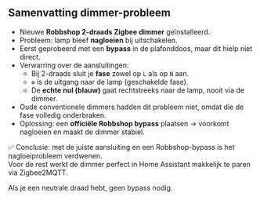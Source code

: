 ## Samenvatting dimmer-probleem

- Nieuwe **Robbshop 2-draads Zigbee dimmer** geïnstalleerd.
- Probleem: lamp bleef **nagloeien** bij uitschakelen.
- Eerst geprobeerd met een **bypass** in de plafonddoos, maar dit hielp niet direct.
- Verwarring over de aansluitingen:
    - Bij 2-draads sluit je **fase** zowel op `L` als op `N` aan.
    - `⊗` is de uitgang naar de lamp (geschakelde fase).
    - De **echte nul (blauw)** gaat rechtstreeks naar de lamp, nooit via de dimmer.
- Oude conventionele dimmers hadden dit probleem niet, omdat die de fase volledig onderbraken.
- Oplossing: een **officiële Robbshop bypass** plaatsen → voorkomt nagloeien en maakt de dimmer stabiel.

✅ Conclusie: met de juiste aansluiting en een Robbshop-bypass is het nagloeiprobleem verdwenen.  
Voor de rest werkt de dimmer perfect in Home Assistant makkelijk te paren via Zigbee2MQTT.

Als je een neutrale draad hebt, geen bypass nodig.